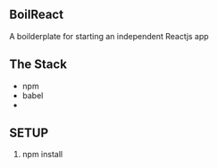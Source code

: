 BoilReact
---
A boilderplate for starting an independent Reactjs app

The Stack
---
- npm
- babel
- 


SETUP
---

1. npm install




